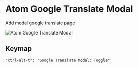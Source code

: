 # Atom Google Translate Modal

Add modal google translate page

![Atom Google Translate Modal](https://raw.githubusercontent.com/nju33/atom-google-translate-modal/master/screenshot.png)

## Keymap

```
"ctrl-alt-t": "Google Translate Modal: Toggle"
```
